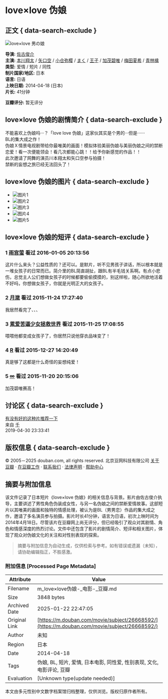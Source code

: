 # love×love 伪娘

## 正文 { data-search-exclude }


![love×love 男の娘](https://img1.doubanio.com/view/photo/s_ratio_poster/public/p2286250649.webp)

**导演:** [佐古俊介](https://www.douban.com/subject_search?search_text=%E4%BD%90%E5%8F%A4%E4%BF%8A%E4%BB%8B)  
**主演:** [本川翔太](https://www.douban.com/subject_search?search_text=%E6%9C%AC%E5%B7%9D%E7%BF%94%E5%A4%AA) / [矢口空](https://www.douban.com/subject_search?search_text=%E7%9F%A2%E5%8F%A3%E7%A9%BA) / [小仓弥樱](https://www.douban.com/subject_search?search_text=%E5%B0%8F%E4%BB%93%E5%BC%A5%E6%A8%B1) / [まく](https://www.douban.com/subject_search?search_text=%E3%81%BE%E3%81%8F) / [王子](https://www.douban.com/subject_search?search_text=%E7%8E%8B%E5%AD%90) / [加茂碧唯](https://www.douban.com/subject_search?search_text=%E5%8A%A0%E8%8C%82%E7%A2%A7%E5%94%AF) / [梅田夏希](https://www.douban.com/subject_search?search_text=%E6%A2%85%E7%94%B0%E5%A4%8F%E5%B8%8C) / [青林檎](https://www.douban.com/subject_search?search_text=%E9%9D%92%E6%9E%97%E6%AA%8E)  
**类型:** 爱情 / 短片 / 同性  
**制片国家/地区:** 日本  
**语言:** 日语  
**上映日期:** 2014-04-18 (日本)  
**片长:** 41分钟  

**豆瓣评分:** 暂无评分

## love×love 伪娘的剧情简介 { data-search-exclude }

不能喜欢上伪娘吗···？「love love 伪娘」这家伙其实是个男的···但是······  
BL的集大成之作！  
伪娘Ｘ情景电视剧带给你最唯美的画面！模拟体验美丽伪娘与美丽伪娘之间的禁断恋爱！看一次便能领会！看几次都能心跳！！给予你新感觉的作品！！  
此次邀请了网舞的演员川本翔太和矢口空参与拍摄！  
禁断的妄想之旅已经无法回头了！

## love×love 伪娘的图片 { data-search-exclude }

- ![图片1](https://img9.doubanio.com/view/photo/sqxs/public/p2305302816.webp)
- ![图片2](https://img1.doubanio.com/view/photo/sqxs/public/p2305302810.webp)
- ![图片3](https://img9.doubanio.com/view/photo/sqxs/public/p2305302806.webp)
- ![图片4](https://img1.doubanio.com/view/photo/sqxs/public/p2305302798.webp)
- ![图片5](https://img9.doubanio.com/view/photo/sqxs/public/p2305302794.webp)

## love×love 伪娘的短评 { data-search-exclude }

### 1 [雨宫萤](https://www.douban.com/people/ayilacanoe/) 看过 2016-01-05 20:13:56
这片什么来头？公益性质的？还可以。是默片，听不见男孩子讲话，所以根本就是一堆女孩子的日常而已。简介里的BL简直胡扯，跟BL有半毛钱关系啊。有点小悲伤，总觉主人公们想做女孩子的时候都要偷偷摸摸的，别这样啦，随心所欲地活着不好吗，你想做女孩子，你就是光明正大的女孩子。

### 2 [月潋](https://www.douban.com/people/2075939/) 看过 2015-11-24 17:27:40
我居然看完了、、、

### 3 [累爱苦逼少女拯救世界](https://www.douban.com/people/75096370/) 看过 2015-11-25 17:08:55
喂喂他都变成女孩子了，你居然只说他穿衣品味变了！

### 4 [R](https://www.douban.com/people/r_doppelganger/) 看过 2015-12-27 14:20:49
真是够了这都是什么奇怪的妄想纯爱！

### 5 [∞](https://www.douban.com/people/52106146/) 看过 2015-11-20 20:15:06
加茂碧唯赛高！

## 讨论区 { data-search-exclude }

[有没有好的这种片推荐一下](https://movie.douban.com/subject/26668592/discussion/616291372/ "有没有好的这种片推荐一下")  
来自 [千](https://www.douban.com/people/52310481/)  
2019-04-30 23:33:41

## 版权信息 { data-search-exclude }
© 2005－2025 douban.com, all rights reserved. 北京豆网科技有限公司 [关于豆瓣](https://www.douban.com/about) · [在豆瓣工作](https://www.douban.com/jobs) · [联系我们](https://www.douban.com/about?topic=contactus) · [法律声明](https://www.douban.com/about/legal) · [帮助中心](https://help.douban.com/?app=movie)
<!-- tcd_original_link https://m.douban.com/movie/subject/26668592/ -->


## 摘要与附加信息

<!-- tcd_abstract -->
该文件记录了日本短片《love×love 伪娘》的相关信息与背景。影片由佐古俊介执导，主要讲述了男性角色伪装成女性，与另一名伪娘之间的禁断爱情故事。这部短片以其唯美的画面和独特的情感处理，被认为是BL（男男恋）作品的集大成之作，邀请了多名演员参与拍摄。影片时长41分钟，语言为日语，初次上映时间为2014年4月18日。尽管该片在豆瓣网上尚无评分，但已经吸引了观众对其剧情、角色和情感深度的热烈讨论。文件中还包含了影片的剧情简介、短评和相关图片，体现了观众对伪娘文化的关注和对性别表现的探索。
<!-- tcd_abstract_end -->

> 摘要与附加信息为自动生成，仅供检索与参考。如有错误或遗漏（未知），请协助编辑指正，不胜感激。

### 附加信息 [Processed Page Metadata]

| Attribute       | Value                                  |
|-----------------|----------------------------------------|
| Filename        | m_love×love伪娘-_电影-_豆瓣.md                             |
| Size            | 3848 bytes                           |
| Archived Date   | 2025-01-22 22:47:05                             |
| Original Link   | [https://m.douban.com/movie/subject/26668592/](https://m.douban.com/movie/subject/26668592/)                       |
| Author          | 未知                               |
| Region          | 日本                               |
| Date            | 2014-04-18                                 |
| Tags            | 伪娘, BL, 短片, 爱情, 日本电影, 同性爱, 性别表现, 文化, 电影评论, 豆瓣                                 |
| Evaluation            | [Unknown type(update needed)]                                 |
<!-- tcd_table_end -->

本文由多元性别中文数字档案馆归档整理，仅供浏览。版权归原作者所有。
